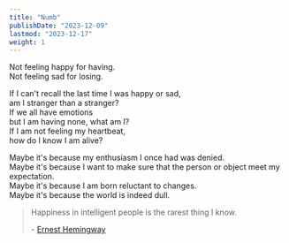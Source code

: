 ```yaml
---
title: "Numb"
publishDate: "2023-12-09"
lastmod: "2023-12-17"
weight: 1
---
```


Not feeling happy for having.<br/>
Not feeling sad for losing.<br/>

If I can't recall the last time I was happy or sad,<br/>
am I stranger than a stranger?<br/>
If we all have emotions<br/>
but I am having none, what am I?<br/>
If I am not feeling my heartbeat,<br/>
how do I know I am alive?<br/>

Maybe it's because my enthusiasm I once had was denied.<br/>
Maybe it's because I want to make sure that the person or object meet my expectation.<br/>
Maybe it's because I am born reluctant to changes.<br/>
Maybe it's because the world is indeed dull.<br/>

> Happiness in intelligent people is the rarest thing I know.
>
> \- [Ernest Hemingway](https://www.goodreads.com/quotes/2981-happiness-in-intelligent-people-is-the-rarest-thing-i-know)
